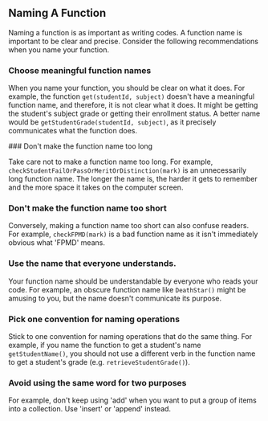 ## Naming A Function

Naming a function is as important as writing codes. 
A function name is important to be clear and precise. 
Consider the following recommendations when you name your function. 

### Choose meaningful function names

When you name your function, you should be clear on what it does. 
For example, the function `get(studentId, subject)` doesn't have a meaningful function name, and therefore, it is not clear what it does. 
It might be getting the student's subject grade or getting their enrollment status. 
A better name would be `getStudentGrade(studentId, subject)`, as it precisely communicates what the function does.

### Don't make the function name too long

Take care not to make a function name too long. 
For example,  `checkStudentFailOrPassOrMeritOrDistinction(mark)` is an unnecessarily long function name. 
The longer the name is, the harder it gets to remember and the more space it takes on the computer screen.

### Don't make the function name too short
Conversely, making a function name too short can also confuse readers. 
For example, `checkFPMD(mark)` is a bad function name as it isn't immediately obvious what 'FPMD' means.

### Use the name that everyone understands. 

Your function name should be understandable by everyone who reads your code. 
For example, an obscure function name like `DeathStar()` might be amusing to you, but the name doesn't communicate its purpose.

### Pick one convention for naming operations

Stick to one convention for naming operations that do the same thing. 
For example, if you name the function to get a student's name `getStudentName()`, you should not use a different verb in the function name to get a student's grade  (e.g. `retrieveStudentGrade()`).
### Avoid using the same word for two purposes

For example, don't keep using 'add' when you want to put a group of items into a collection. 
Use 'insert' or 'append' instead.
